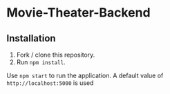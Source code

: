 # Movie-Theater-Backend

## Installation

1. Fork / clone this repository.
1. Run `npm install`.

Use `npm start` to run the application.
A default value of `http://localhost:5000` is used 
